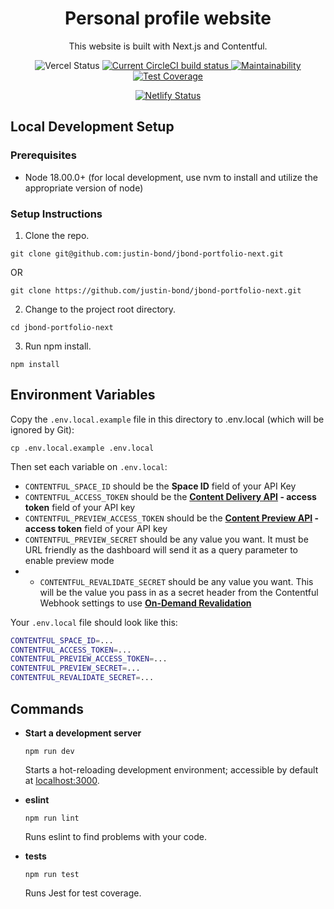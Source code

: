 <h1 align="center">
  Personal profile website
</h1>

<p align="center">
  This website is built with Next.js and Contentful.
</p>

<p align="center">
    <img src="https://therealsujitk-vercel-badge.vercel.app/?app=jbond-portfolio-next" alt="Vercel Status" />

  <a href="https://dl.circleci.com/status-badge/redirect/gh/justin-bond/jbond-portfolio-next/tree/main">
    <img src="https://dl.circleci.com/status-badge/img/gh/justin-bond/jbond-portfolio-next/tree/main.svg?style=shield" alt="Current CircleCI build status" />
  </a>

  <a href="https://codeclimate.com/github/justin-bond/jbond-portfolio-next/maintainability">
    <img src="https://api.codeclimate.com/v1/badges/a940e7327d7e7f9acdf1/maintainability" alt="Maintainability" />
  </a>

  <a href="https://codeclimate.com/github/justin-bond/jbond-portfolio-next/test_coverage">
    <img src="https://api.codeclimate.com/v1/badges/a940e7327d7e7f9acdf1/test_coverage" alt="Test Coverage" />
  </a>
</p>

<p align="center">
  <a href="https://app.circleci.com/insights/github/justin-bond/jbond-portfolio-next/workflows/default/overview?branch=main&reporting-window=last-30-days&insights-snapshot=true">
    <img src="https://dl.circleci.com/insights-snapshot/gh/justin-bond/jbond-portfolio-next/main/default/badge.svg?window=30d" alt="Netlify Status" />
  </a>
</p>

## Local Development Setup

### Prerequisites

- Node 18.00.0+ (for local development, use nvm to install and utilize the appropriate version of node)

### Setup Instructions

1. Clone the repo.

```shell
git clone git@github.com:justin-bond/jbond-portfolio-next.git
```

OR

```shell
git clone https://github.com/justin-bond/jbond-portfolio-next.git
```

2. Change to the project root directory.

```shell
cd jbond-portfolio-next
```

3. Run npm install.

```shell
npm install
```

## Environment Variables

Copy the `.env.local.example` file in this directory to .env.local (which will be ignored by Git):

```
cp .env.local.example .env.local
```

Then set each variable on `.env.local`:

- `CONTENTFUL_SPACE_ID` should be the **Space ID** field of your API Key
- `CONTENTFUL_ACCESS_TOKEN` should be the **[Content Delivery API](https://www.contentful.com/developers/docs/references/content-delivery-api/) - access token** field of your API key
- `CONTENTFUL_PREVIEW_ACCESS_TOKEN` should be the **[Content Preview API](https://www.contentful.com/developers/docs/references/content-preview-api/) - access token** field of your API key
- `CONTENTFUL_PREVIEW_SECRET` should be any value you want. It must be URL friendly as the dashboard will send it as a query parameter to enable preview mode
- - `CONTENTFUL_REVALIDATE_SECRET` should be any value you want. This will be the value you pass in as a secret header from the Contentful Webhook settings to use **[On-Demand Revalidation](https://vercel.com/docs/concepts/next.js/incremental-static-regeneration#on-demand-revalidation)**

Your `.env.local` file should look like this:

```bash
CONTENTFUL_SPACE_ID=...
CONTENTFUL_ACCESS_TOKEN=...
CONTENTFUL_PREVIEW_ACCESS_TOKEN=...
CONTENTFUL_PREVIEW_SECRET=...
CONTENTFUL_REVALIDATE_SECRET=...
```

## Commands

- **Start a development server**

  ```shell
  npm run dev
  ```

  Starts a hot-reloading development environment; accessible by default at [localhost:3000](http://localhost:3000).

- **eslint**

  ```shell
  npm run lint
  ```

  Runs eslint to find problems with your code.

- **tests**

  ```shell
  npm run test
  ```

  Runs Jest for test coverage.
